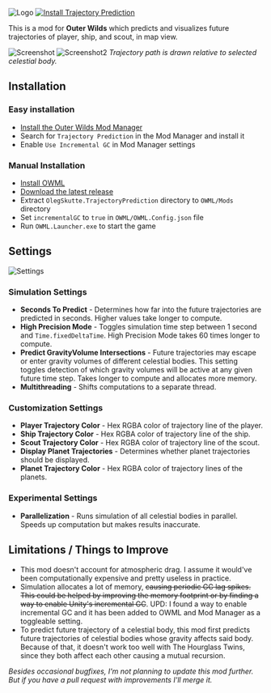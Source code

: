 ![Logo](https://user-images.githubusercontent.com/45887963/202493807-38fa0edc-bd89-4d3b-a6ad-31c7a55e0dcb.png)
[![Install Trajectory Prediction](https://img.shields.io/endpoint?url=https%3A%2F%2Fouterwildsmods.com%2Fapi%2FOlegSkutte.TrajectoryPrediction%2Fbadge.json)](https://outerwildsmods.com/mods/trajectoryprediction/)

This is a mod for **Outer Wilds** which predicts and visualizes future trajectories of player, ship, and scout, in map view.

![Screenshot](https://user-images.githubusercontent.com/45887963/202887035-f987a9d1-1e2c-4e33-b61e-9da2bd14d595.jpg)
![Screenshot2](https://user-images.githubusercontent.com/45887963/202887052-8f0eca9a-0210-4e22-a325-6c58d12830ae.jpg)
_Trajectory path is drawn relative to selected celestial body._

## Installation
### Easy installation
- [Install the Outer Wilds Mod Manager](https://github.com/Raicuparta/ow-mod-manager#how-do-i-use-this)
- Search for `Trajectory Prediction` in the Mod Manager and install it
- Enable `Use Incremental GC` in Mod Manager settings

### Manual Installation
- [Install OWML](https://github.com/amazingalek/owml#installation)
- [Download the latest release](https://github.com/SkutteOleg/TrajectoryPrediction/releases/latest)
- Extract `OlegSkutte.TrajectoryPrediction` directory to `OWML/Mods` directory
- Set `incrementalGC` to `true` in `OWML/OWML.Config.json` file
- Run `OWML.Launcher.exe` to start the game

## Settings
![Settings](https://user-images.githubusercontent.com/45887963/202887082-308cffc4-cc82-4c2a-920f-bc5a2de91ec9.jpg)
### Simulation Settings
- **Seconds To Predict** - Determines how far into the future trajectories are predicted in seconds. Higher values take longer to compute.
- **High Precision Mode** - Toggles simulation time step between 1 second and `Time.fixedDeltaTime`. High Precision Mode takes 60 times longer to compute.
- **Predict GravityVolume Intersections** - Future trajectories may escape or enter gravity volumes of different celestial bodies. This setting toggles detection of which gravity volumes will be active at any given future time step. Takes longer to compute and allocates more memory.
- **Multithreading** - Shifts computations to a separate thread.

### Customization Settings
- **Player Trajectory Color** - Hex RGBA color of trajectory line of the player.
- **Ship Trajectory Color** - Hex RGBA color of trajectory line of the ship.
- **Scout Trajectory Color** - Hex RGBA color of trajectory line of the scout.
- **Display Planet Trajectories** - Determines whether planet trajectories should be displayed.
- **Planet Trajectory Color** - Hex RGBA color of trajectory lines of the planets.

### Experimental Settings
- **Parallelization** - Runs simulation of all celestial bodies in parallel. Speeds up computation but makes results inaccurate.

## Limitations / Things to Improve
- This mod doesn't account for atmospheric drag. I assume it would've been computationally expensive and pretty useless in practice.
- Simulation allocates a lot of memory, ~~causing periodic GC lag spikes. This could be helped by improving the memory footprint or by finding a way to enable Unity's incremental GC~~. UPD: I found a way to enable incremental GC and it has been added to OWML and Mod Manager as a toggleable setting.
- To predict future trajectory of a celestial body, this mod first predicts future trajectories of celestial bodies whose gravity affects said body. Because of that, it doesn't work too well with The Hourglass Twins, since they both affect each other causing a mutual recursion.

*Besides occasional bugfixes, I'm not planning to update this mod further. But if you have a pull request with improvements I'll merge it.*
